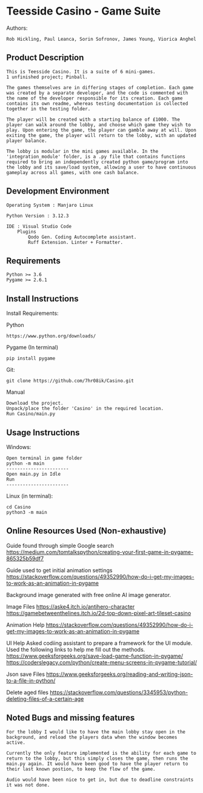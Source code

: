 Teesside Casino - Game Suite
============================

Authors: 
    
    Rob Hickling, Paul Leanca, Sorin Sofronov, James Young, Viorica Anghel

Product Description
-------------------

    This is Teesside Casino. It is a suite of 6 mini-games. 
    1 unfinished project; Pinball.

    The games themselves are in differing stages of completion. Each game was created by a separate developer, and the code is commented with the name of the developer responsible for its creation. Each game contains its own readme, whereas testing documentation is collected together in the testing folder.

    The player will be created with a starting balance of £1000. The player can walk around the lobby, and choose which game they wish to play. Upon entering the game, the player can gamble away at will. Upon exiting the game, the player will return to the lobby, with an updated player balance. 

    The lobby is modular in the mini games available. In the 'integration_module' folder, is a .py file that contains functions required to bring an independently created python game/program into the lobby and its save/load system, allowing a user to have continuous gameplay across all games, with one cash balance.


Development Environment
-----------------------

    Operating System : Manjaro Linux 

    Python Version : 3.12.3

    IDE : Visual Studio Code
        Plugins
            Qodo Gen. Coding Autocomplete assistant.
            Ruff Extension. Linter + Formatter.


Requirements
------------

    Python >= 3.6
    Pygame >= 2.6.1


Install Instructions
--------------------

Install Requirements:

Python

    https://www.python.org/downloads/

Pygame (In terminal)
    
    pip install pygame

Git:
    
    git clone https://github.com/7hr08ik/Casino.git

Manual

    Download the project. 
    Unpack/place the folder 'Casino' in the required location.
    Run Casino/main.py


Usage Instructions
------------------

Windows:

    Open terminal in game folder
    python -m main
    -----------------------
    Open main.py in Idle
    Run
    -----------------------

Linux (in terminal):
    
    cd Casino
    python3 -m main


Online Resources Used (Non-exhaustive)
--------------------------------------

Guide found through simple Google search
    https://medium.com/tomtalkspython/creating-your-first-game-in-pygame-865325b59df7

Guide used to get initial animation settings
    https://stackoverflow.com/questions/49352990/how-do-i-get-my-images-to-work-as-an-animation-in-pygame

Background image generated with free online AI image generator.

Image Files
    https://aske4.itch.io/antihero-character
    https://gamebetweenthelines.itch.io/2d-top-down-pixel-art-tileset-casino

Animation Help
    https://stackoverflow.com/questions/49352990/how-do-i-get-my-images-to-work-as-an-animation-in-pygame

UI Help
    Asked codiing assistant to prepare a framework for the UI module.
        Used the following links to help me fill out the methods.
    https://www.geeksforgeeks.org/save-load-game-function-in-pygame/
    https://coderslegacy.com/python/create-menu-screens-in-pygame-tutorial/

Json save Files
    https://www.geeksforgeeks.org/reading-and-writing-json-to-a-file-in-python/

Delete aged files
    https://stackoverflow.com/questions/3345953/python-deleting-files-of-a-certain-age

 
Noted Bugs and missing features
-------------------------------

    For the lobby I would like to have the main lobby stay open in the background, and reload the players data when the window becomes active. 
    
    Currently the only feature implemented is the ability for each game to return to the lobby, but this simply closes the game, then runs the main.py again. It would have been good to have the player return to their last known postion, to keep the flow of the game.

    Audio would have been nice to get in, but due to deadline constraints it was not done.
